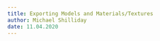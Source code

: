 ```yaml
---
title: Exporting Models and Materials/Textures
author: Michael Shilliday
date: 11.04.2020
---
```


<YouTube id="e3vvRUjlW7k" />
